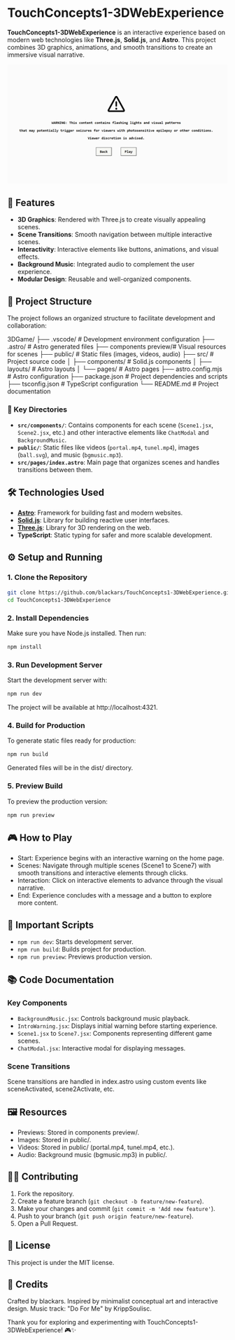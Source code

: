 # TouchConcepts1-3DWebExperience

**TouchConcepts1-3DWebExperience** is an interactive experience based on modern web technologies like **Three.js**, **Solid.js**, and **Astro**. This project combines 3D graphics, animations, and smooth transitions to create an immersive visual narrative.

![TouchConcepts1](/components%20preview/Touchconcepts.gif)


## 🚀 Features

- **3D Graphics**: Rendered with Three.js to create visually appealing scenes.
- **Scene Transitions**: Smooth navigation between multiple interactive scenes.
- **Interactivity**: Interactive elements like buttons, animations, and visual effects.
- **Background Music**: Integrated audio to complement the user experience.
- **Modular Design**: Reusable and well-organized components.

## 📂 Project Structure

The project follows an organized structure to facilitate development and collaboration:

3DGame/
├── .vscode/           # Development environment configuration
├── .astro/           # Astro generated files
├── components preview/# Visual resources for scenes
├── public/           # Static files (images, videos, audio)
├── src/             # Project source code
│ ├── components/    # Solid.js components
│ ├── layouts/      # Astro layouts
│ └── pages/        # Astro pages
├── astro.config.mjs # Astro configuration
├── package.json    # Project dependencies and scripts
├── tsconfig.json   # TypeScript configuration
└── README.md      # Project documentation

### 📁 Key Directories

- **`src/components/`**: Contains components for each scene (`Scene1.jsx`, `Scene2.jsx`, etc.) and other interactive elements like `ChatModal` and `BackgroundMusic`.
- **`public/`**: Static files like videos (`portal.mp4`, `tunel.mp4`), images (`ball.svg`), and music (`bgmusic.mp3`).
- **`src/pages/index.astro`**: Main page that organizes scenes and handles transitions between them.

## 🛠️ Technologies Used

- **[Astro](https://astro.build/)**: Framework for building fast and modern websites.
- **[Solid.js](https://solidjs.com/)**: Library for building reactive user interfaces.
- **[Three.js](https://threejs.org/)**: Library for 3D rendering on the web.
- **TypeScript**: Static typing for safer and more scalable development.

## ⚙️ Setup and Running

### 1. Clone the Repository

```bash
git clone https://github.com/blackars/TouchConcepts1-3DWebExperience.git
cd TouchConcepts1-3DWebExperience
```

### 2. Install Dependencies
Make sure you have Node.js installed. Then run:

```bash
npm install
```

### 3. Run Development Server
Start the development server with:

```bash
npm run dev
```

The project will be available at http://localhost:4321.

### 4. Build for Production
To generate static files ready for production:

```bash
npm run build
```

Generated files will be in the dist/ directory.

### 5. Preview Build
To preview the production version:

```bash
npm run preview
```

## 🎮 How to Play
- Start: Experience begins with an interactive warning on the home page.
- Scenes: Navigate through multiple scenes (Scene1 to Scene7) with smooth transitions and interactive elements through clicks.
- Interaction: Click on interactive elements to advance through the visual narrative.
- End: Experience concludes with a message and a button to explore more content.

## 📜 Important Scripts
- `npm run dev`: Starts development server.
- `npm run build`: Builds project for production.
- `npm run preview`: Previews production version.

## 📚 Code Documentation
### Key Components
- `BackgroundMusic.jsx`: Controls background music playback.
- `IntroWarning.jsx`: Displays initial warning before starting experience.
- `Scene1.jsx` to `Scene7.jsx`: Components representing different game scenes.
- `ChatModal.jsx`: Interactive modal for displaying messages.

### Scene Transitions
Scene transitions are handled in index.astro using custom events like sceneActivated, scene2Activate, etc.

## 🖼️ Resources
- Previews: Stored in components preview/.
- Images: Stored in public/.
- Videos: Stored in public/ (portal.mp4, tunel.mp4, etc.).
- Audio: Background music (bgmusic.mp3) in public/.

## 🧑‍💻 Contributing
1. Fork the repository.
2. Create a feature branch (`git checkout -b feature/new-feature`).
3. Make your changes and commit (`git commit -m 'Add new feature'`).
4. Push to your branch (`git push origin feature/new-feature`).
5. Open a Pull Request.

## 📝 License
This project is under the MIT license.

## 🌟 Credits
Crafted by blackars. Inspired by minimalist conceptual art and interactive design.
Music track: "Do For Me" by KrippSoulisc.

Thank you for exploring and experimenting with TouchConcepts1-3DWebExperience! 🎮✨
